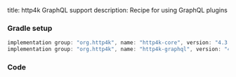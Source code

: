 title: http4k GraphQL support
description: Recipe for using GraphQL plugins 

### Gradle setup

```groovy
implementation group: "org.http4k", name: "http4k-core", version: "4.3.5.3"
implementation group: "org.http4k", name: "http4k-graphql", version: "4.3.5.3"
```

### Code [<img class="octocat"/>](https://github.com/http4k/http4k/blob/master/src/docs/cookbook/graphql/example.kt)

<script src="https://gist-it.appspot.com/https://github.com/http4k/http4k/blob/master/src/docs/cookbook/graphql/example.kt"></script>
